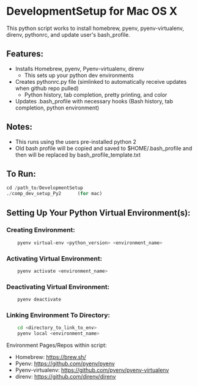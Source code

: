# DevelopmentSetup for Mac OS X
This python script works to install homebrew, pyenv, pyenv-virtualenv, direnv, pythonrc, and update user's bash_profile.

## Features:
- Installs Homebrew, pyenv, Pyenv-virtualenv, direnv
    - This sets up your python dev environments
- Creates pythonrc.py file (simlinked to automatically receive
    updates when github repo pulled)
    - Python history, tab completion, pretty printing, and color
- Updates .bash_profile with necessary hooks (Bash history, tab completion, python environment)

## Notes:
- This runs using the users pre-installed python 2
- Old bash profile will be copied and saved to $HOME/.bash_profile<date> and then will
be replaced by bash_profile_template.txt

## To Run:

```python
cd /path_to/DevelopmentSetup
./comp_dev_setup_Py2      (for mac)
```

## Setting Up Your Python Virtual Environment(s):

### Creating Environment:
```bash
    pyenv virtual-env <python_version> <environment_name>
```

### Activating Virtual Environment:
```bash
    pyenv activate <environment_name>
```
### Deactivating Virtual Environment:
```bash
    pyenv deactivate
```


### Linking Environment To Directory:
```bash
    cd <directory_to_link_to_env>
    pyenv local <environment_name>
```

Environment Pages/Repos within script:

- Homebrew: https://brew.sh/
- Pyenv: https://github.com/pyenv/pyenv
- Pyenv-virtualenv: https://github.com/pyenv/pyenv-virtualenv
- direnv: https://github.com/direnv/direnv
